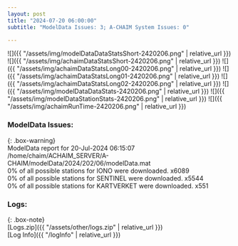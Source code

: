 ```yaml
---
layout: post
title: "2024-07-20 06:00:00"
subtitle: "ModelData Issues: 3; A-CHAIM System Issues: 0"

---
```


![]({{ "/assets/img/modelDataDataStatsShort-2420206.png" | relative_url }})
![]({{ "/assets/img/achaimDataStatsShort-2420206.png" | relative_url }})
![]({{ "/assets/img/achaimDataStatsLong00-2420206.png" | relative_url }})
![]({{ "/assets/img/achaimDataStatsLong01-2420206.png" | relative_url }})
![]({{ "/assets/img/achaimDataStatsLong02-2420206.png" | relative_url }})
![]({{ "/assets/img/modelDataDataStats-2420206.png" | relative_url }})
![]({{ "/assets/img/modelDataStationStats-2420206.png" | relative_url }})
![]({{ "/assets/img/achaimRunTime-2420206.png" | relative_url }})


### ModelData Issues:  
  
{: .box-warning}  
 ModelData report for 20-Jul-2024 06:15:07   
 /home/chaim/ACHAIM_SERVER/A-CHAIM/modelData/2024/202/06/modelData.mat   
 0% of all possible stations for IONO were downloaded. x6089   
 0% of all possible stations for SENTINEL were downloaded. x5544   
 0% of all possible stations for KARTVERKET were downloaded. x551   
  


### Logs:  
  
{: .box-note}  
[Logs.zip]({{ "/assets/other/logs.zip" | relative_url }})  
[Log Info]({{ "/logInfo" | relative_url }})  
